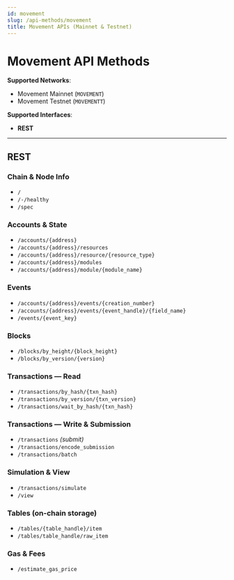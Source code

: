 ```yaml
---
id: movement
slug: /api-methods/movement
title: Movement APIs (Mainnet & Testnet)
---
```


# Movement API Methods

**Supported Networks**:
- Movement Mainnet (`MOVEMENT`)
- Movement Testnet (`MOVEMENTT`)

**Supported Interfaces**:
- **REST**

---

## REST

### Chain & Node Info
- `/`
- `/-/healthy`
- `/spec`

### Accounts & State
- `/accounts/{address}`
- `/accounts/{address}/resources`
- `/accounts/{address}/resource/{resource_type}`
- `/accounts/{address}/modules`
- `/accounts/{address}/module/{module_name}`

### Events
- `/accounts/{address}/events/{creation_number}`
- `/accounts/{address}/events/{event_handle}/{field_name}`
- `/events/{event_key}`

### Blocks
- `/blocks/by_height/{block_height}`
- `/blocks/by_version/{version}`

### Transactions — Read
- `/transactions/by_hash/{txn_hash}`
- `/transactions/by_version/{txn_version}`
- `/transactions/wait_by_hash/{txn_hash}`

### Transactions — Write & Submission
- `/transactions`  _(submit)_
- `/transactions/encode_submission`
- `/transactions/batch`

### Simulation & View
- `/transactions/simulate`
- `/view`

### Tables (on-chain storage)
- `/tables/{table_handle}/item`
- `/tables/table_handle/raw_item`

### Gas & Fees
- `/estimate_gas_price`
